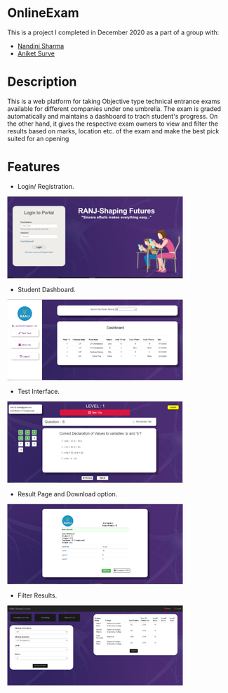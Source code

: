 # OnlineExam

This is a project I completed in December 2020 as a part of a group with:

- [Nandini Sharma](https://github.com/Nandini0810)
- [Aniket Surve](https://github.com/Aniket461)

# Description

This is a web platform for taking Objective type technical entrance exams available for different companies under one umbrella. The exam is graded automatically and maintains a dashboard to trach student's progress. On the other hand, it gives the respective exam owners to view and filter the results based on marks, location etc. of the exam and make the best pick suited for an opening

# Features

* Login/ Registration.
<img src="images/login.png" width="400">

* Student Dashboard.
<img src="images/dashboard.png" width="400">

* Test Interface.
<img src="images/test.png" width="400">

* Result Page and Download option.
<img src="images/result.png" width="400">

* Filter Results.
<img src="images/filter.png" width="400">

